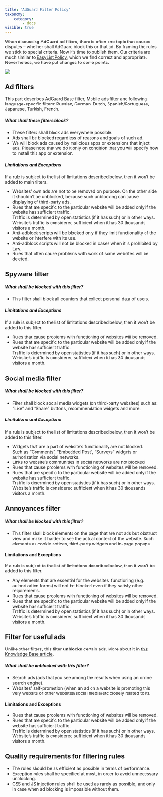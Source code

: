 ```yaml
---
title: 'AdGuard Filter Policy'
taxonomy:
    category:
        - docs
visible: true
---
```


When discussing AdGuard ad filters, there is often one topic that causes disputes – whether shall AdGuard block this or that ad. By framing the rules we stick to special criteria. Now it’s time to publish them. Our criteria are much similar to [EasyList Policy](https://easylist.to/pages/policy.html), which we find correct and appropriate. Nevertheless, we have put changes to some points.

![](https://cdn.adguard.com/public/Adguard/Common/page_filtering.png)


## Ad filters

This part describes AdGuard Base filter, Mobile ads filter and following language-specific filters: Russian, German, Dutch, Spanish/Portuguese, Japanese, Turkish, French.

##### What shall these filters block?

- These filters shall block ads everywhere possible. 
- Ads shall be blocked regardless of reasons and goals of such ad.
- We will block ads caused by malicious apps or extensions that inject ads. Please note that we do it only on condition that you will specify how to install this app or extension.

##### Limitations and Exceptions

If a rule is subject to the list of limitations described below, then it won’t be added to main filters.

- Websites’ own ads are not to be removed on purpose. On the other side it shouldn’t be unblocked, because such unblocking can cause displaying of third-party ads.
- Rules that are specific to the particular website will be added only if the website has sufficient traffic.  
 Traffic is determined by open statistics (if it has such) or in other ways.  
 Website’s traffic is considered sufficient when it has 30 thousands visitors a month.
- Anti-adblock scripts will be blocked only if they limit functionality of the website or interfere with its use.
- Anti-adblock scripts will not be blocked in cases when it is prohibited by Law.
- Rules that often cause problems with work of some websites will be deleted.


## Spyware filter

##### What shall be blocked with this filter?

- This filter shall block all counters that collect personal data of users.

##### Limitations and Exceptions

If a rule is subject to the list of limitations described below, then it won’t be added to this filter.

- Rules that cause problems with functioning of websites will be removed.
- Rules that are specific to the particular website will be added only if the website has sufficient traffic.  
 Traffic is determined by open statistics (if it has such) or in other ways.  
 Website’s traffic is considered sufficient when it has 30 thousands visitors a month.


## Social media filter

##### What shall be blocked with this filter?

- Filter shall block social media widgets (on third-party websites) such as: “Like” and “Share” buttons, recommendation widgets and more.

##### Limitations and Exceptions

If a rule is subject to the list of limitations described below, then it won’t be added to this filter.

- Widgets that are a part of website’s functionality are not blocked.  
 Such as “Comments”, “Embedded Post”, “Surveys” widgets or authorization via social networks.
- Links to website’s communities in social networks are not blocked.
- Rules that cause problems with functioning of websites will be removed.
- Rules that are specific to the particular website will be added only if the website has sufficient traffic.  
 Traffic is determined by open statistics (if it has such) or in other ways.  
 Website’s traffic is considered sufficient when it has 30 thousands visitors a month.


## Annoyances filter

##### What shall be blocked with this filter?

- This filter shall block elements on the page that are not ads but obstruct view and make it harder to see the actual content of the website. Such elements as cookie notices, third-party widgets and in-page popups.

#### Limitations and Exceptions

If a rule is subject to the list of limitations described below, then it won’t be added to this filter.

- Any elements that are essential for the websites' functioning (e.g. authorization forms) will not be blocked even if they satisfy other requirements.
- Rules that cause problems with functioning of websites will be removed.
- Rules that are specific to the particular website will be added only if the website has sufficient traffic.  
 Traffic is determined by open statistics (if it has such) or in other ways.  
 Website’s traffic is considered sufficient when it has 30 thousands visitors a month.


## Filter for useful ads

Unlike other filters, this filter **unblocks** certain ads. More about it in [this Knowledge Base article](https://kb.adguard.com/en/general/search-ads-and-self-promotion). 

##### What shall be unblocked with this filter?

- Search ads (ads that you see among the results when using an online search engine).
- Websites' self-promotion (when an ad on a website is promoting this very website or other websites/social media/etc closely related to it).

#### Limitations and Exceptions

- Rules that cause problems with functioning of websites will be removed.
- Rules that are specific to the particular website will be added only if the website has sufficient traffic.  
 Traffic is determined by open statistics (if it has such) or in other ways.  
 Website’s traffic is considered sufficient when it has 30 thousands visitors a month.


## Quality requirements for filtering rules

- The rules should be as efficient as possible in terms of performance.
- Exception rules shall be specified at most, in order to avoid unnecessary unblocking.
- CSS and JS injection rules shall be used as rarely as possible, and only in case when ad blocking is impossible without them.